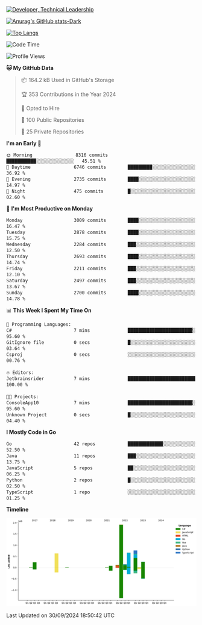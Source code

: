 <div>
  <a href="https://www.linkedin.com/in/arielpineiro/" target="_blank" rel="nofollow noopener noreferrer">
    <img src="https://img.shields.io/badge/-LinkedIn-%230077B5?style=for-the-badge&logo=linkedin&logoColor=white" alt="Developer, Technical Leadership" title="Ariel Piñeiro">
  </a>
</div>

[![Anurag's GitHub stats-Dark](https://github-readme-stats.vercel.app/api?username=arielsrv&show_icons=true&theme=dark#gh-dark-mode-only)](https://github.com/anuraghazra/github-readme-stats#gh-dark-mode-only)

[![Top Langs](https://github-readme-stats.vercel.app/api/top-langs/?username=arielsrv&layout=compact&langs_count=10&theme=dark#gh-dark-mode-only)](https://github.com/anuraghazra/github-readme-stats&theme=dark#gh-dark-mode-only)

<!--START_SECTION:waka-->
![Code Time](http://img.shields.io/badge/Code%20Time-1%2C103%20hrs%2058%20mins-blue)

![Profile Views](http://img.shields.io/badge/Profile%20Views-6-blue)

**🐱 My GitHub Data** 

> 📦 164.2 kB Used in GitHub's Storage 
 > 
> 🏆 353 Contributions in the Year 2024
 > 
> 💼 Opted to Hire
 > 
> 📜 100 Public Repositories 
 > 
> 🔑 25 Private Repositories 
 > 
**I'm an Early 🐤** 

```text
🌞 Morning                8316 commits        ███████████░░░░░░░░░░░░░░   45.51 % 
🌆 Daytime                6746 commits        █████████░░░░░░░░░░░░░░░░   36.92 % 
🌃 Evening                2735 commits        ████░░░░░░░░░░░░░░░░░░░░░   14.97 % 
🌙 Night                  475 commits         █░░░░░░░░░░░░░░░░░░░░░░░░   02.60 % 
```
📅 **I'm Most Productive on Monday** 

```text
Monday                   3009 commits        ████░░░░░░░░░░░░░░░░░░░░░   16.47 % 
Tuesday                  2878 commits        ████░░░░░░░░░░░░░░░░░░░░░   15.75 % 
Wednesday                2284 commits        ███░░░░░░░░░░░░░░░░░░░░░░   12.50 % 
Thursday                 2693 commits        ████░░░░░░░░░░░░░░░░░░░░░   14.74 % 
Friday                   2211 commits        ███░░░░░░░░░░░░░░░░░░░░░░   12.10 % 
Saturday                 2497 commits        ███░░░░░░░░░░░░░░░░░░░░░░   13.67 % 
Sunday                   2700 commits        ████░░░░░░░░░░░░░░░░░░░░░   14.78 % 
```


📊 **This Week I Spent My Time On** 

```text
💬 Programming Languages: 
C#                       7 mins              ████████████████████████░   95.60 % 
GitIgnore file           0 secs              █░░░░░░░░░░░░░░░░░░░░░░░░   03.64 % 
Csproj                   0 secs              ░░░░░░░░░░░░░░░░░░░░░░░░░   00.76 % 

🔥 Editors: 
Jetbrainsrider           7 mins              █████████████████████████   100.00 % 

🐱‍💻 Projects: 
ConsoleApp10             7 mins              ████████████████████████░   95.60 % 
Unknown Project          0 secs              █░░░░░░░░░░░░░░░░░░░░░░░░   04.40 % 
```

**I Mostly Code in Go** 

```text
Go                       42 repos            █████████████░░░░░░░░░░░░   52.50 % 
Java                     11 repos            ███░░░░░░░░░░░░░░░░░░░░░░   13.75 % 
JavaScript               5 repos             ██░░░░░░░░░░░░░░░░░░░░░░░   06.25 % 
Python                   2 repos             █░░░░░░░░░░░░░░░░░░░░░░░░   02.50 % 
TypeScript               1 repo              ░░░░░░░░░░░░░░░░░░░░░░░░░   01.25 % 
```



**Timeline**

![Lines of Code chart](https://raw.githubusercontent.com/arielsrv/arielsrv/main/assets/bar_graph.png)


 Last Updated on 30/09/2024 18:50:42 UTC
<!--END_SECTION:waka-->
